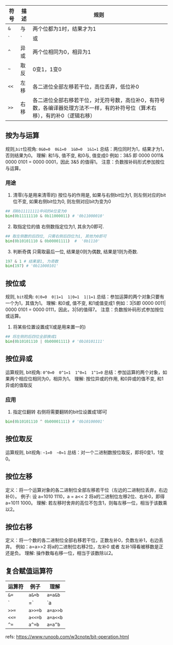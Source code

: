 

符号|描述|规则
--|--|--
`&`|与|两个位都为1时，结果才为1
`|`|或|两个位都为0时，结果才为0
`^`|异或|两个位相同为0，相异为1
`~`|取反|0变1，1变0
`<<`|左移|各二进位全部左移若干位，高位丢弃，低位补0
`>>`|右移|各二进位全部右移若干位，对无符号数，高位补0，有符号数，各编译器处理方法不一样，有的补符号位（算术右移），有的补0（逻辑右移）


## 按为与运算
规则,`bit`位视角:
`0&0=0  0&1=0  1&0=0  1&1=1`
总结：两位同时为1，结果才为1，否则结果为0。
理解: 和1与, 值不变, 和0与, 值变成0
例如：3&5 即 0000 0011& 0000 0101 = 0000 0001，因此 3&5 的值得1。
注意：负数按补码形式参加按位与运算。

### 用途

1. 清零(与是用来清零的)
按位与的作用是, 如果与右侧bit位为1, 则左侧对应的bit位不变, 如果右侧bit位为0, 则左侧对应bit为变为0
```python
## 将0b11111111中间的4位变为0
bin(0b11111110 & 0b11000011) # '0b11000010'
```

2. 取指定位的值
右侧数指定位为1, 其余为0即可.
```python
## 取左侧数的后四位, 只需右侧后四位为1, 其他为0即可
bin(0b10101110 & 0b00001111)  #  '0b1110'
```

3. 判断奇偶
只需取最后一位, 结果是0则为偶数, 结果是1则为奇数.
```python
197 & 1 # 结果是1, 为奇数
bin(197) # '0b11000101'
```

## 按位或
规则, `bit`视角:
`0|0=0  0|1=1  1|0=1  1|1=1`
总结：参加运算的两个对象只要有一个为1，其值为1。
理解: 和0或, 值不变, 和1或值变成1
例如：3|5即 0000 0011| 0000 0101 = 0000 0111，因此，3|5的值得7。
注意：负数按补码形式参加按位或运算。

1. 将某些位置设置成1(或是用来置一的)

```python
## 将左侧的后四位全部换成1
bin(0b10101110 | 0b00001111) # '0b10101111'
```


## 按位异或
运算规则, bit视角:
`0^0=0  0^1=1  1^0=1  1^1=0`
总结：参加运算的两个对象，如果两个相应位相同为0，相异为1。
理解: 按位异或的作用, 和0异或的值不变, 和1异或的值取反
### 应用
1. 指定位翻转
右侧将需要翻转的bit位设置成1即可
```python
bin(0b10101110 ^ 0b00001111) # '0b10100001'
```


## 按位取反
运算规则, bit视角:
`~1=0  ~0=1`
总结：对一个二进制数按位取反，即将0变1，1变0。


## 按位左移
定义：将一个运算对象的各二进制位全部左移若干位（左边的二进制位丢弃，右边补0）。
例子: 设 a=1010 1110，a = a<< 2 将a的二进制位左移2位、右补0，即得a=1011 1000。
理解: 若左移时舍弃的高位不包含1，则每左移一位，相当于该数乘以2。

## 按位右移

定义：将一个数的各二进制位全部右移若干位，正数左补0，负数左补1，右边丢弃。
例如：a=a>>2 将a的二进制位右移2位，左补0 或者 左补1得看被移数是正还是负。
理解: 操作数每右移一位，相当于该数除以2。

## 复合赋值运算符
运算符|例子|理解
--|--|--
`&=`|`a&=b`|`a=a&b`
`|=`|`a|=b`|`a=a|b`
`>>=`|`a>>=b`|`a=a>>b`
`<<=`|`a<<=b`|`a=a<<b`
`^=`|`a^=b`|`a=a^b`


refs:
https://www.runoob.com/w3cnote/bit-operation.html